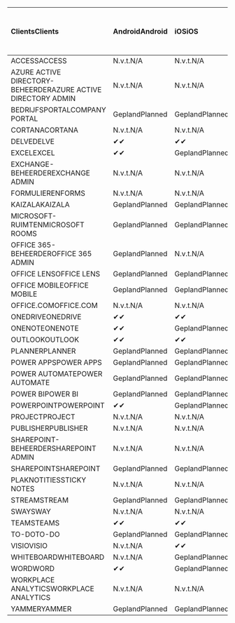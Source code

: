<!-- This file is generated automatically. Changes made to this file will be overwritten.-->
|<span data-ttu-id="9c2c0-101">Clients</span><span class="sxs-lookup"><span data-stu-id="9c2c0-101">Clients</span></span>|<span data-ttu-id="9c2c0-102">Android</span><span class="sxs-lookup"><span data-stu-id="9c2c0-102">Android</span></span>|<span data-ttu-id="9c2c0-103">iOS</span><span class="sxs-lookup"><span data-stu-id="9c2c0-103">iOS</span></span>|<span data-ttu-id="9c2c0-104">Mac</span><span class="sxs-lookup"><span data-stu-id="9c2c0-104">Mac</span></span>|<span data-ttu-id="9c2c0-105">Windows 10</span><span class="sxs-lookup"><span data-stu-id="9c2c0-105">Windows 10</span></span><br><span data-ttu-id="9c2c0-106">Bureaublad</span><span class="sxs-lookup"><span data-stu-id="9c2c0-106">Desktop</span></span>|<span data-ttu-id="9c2c0-107">Windows 10</span><span class="sxs-lookup"><span data-stu-id="9c2c0-107">Windows 10</span></span><br><span data-ttu-id="9c2c0-108">Moderne apps</span><span class="sxs-lookup"><span data-stu-id="9c2c0-108">Modern Apps</span></span>|
|:-|:-|:-|:-|:-|:-|
|<span data-ttu-id="9c2c0-109">ACCESS</span><span class="sxs-lookup"><span data-stu-id="9c2c0-109">ACCESS</span></span>|<span data-ttu-id="9c2c0-110">N.v.t.</span><span class="sxs-lookup"><span data-stu-id="9c2c0-110">N/A</span></span>|<span data-ttu-id="9c2c0-111">N.v.t.</span><span class="sxs-lookup"><span data-stu-id="9c2c0-111">N/A</span></span>|<span data-ttu-id="9c2c0-112">N.v.t.</span><span class="sxs-lookup"><span data-stu-id="9c2c0-112">N/A</span></span>|<span data-ttu-id="9c2c0-113">Gepland</span><span class="sxs-lookup"><span data-stu-id="9c2c0-113">Planned</span></span>|<span data-ttu-id="9c2c0-114">N.v.t.</span><span class="sxs-lookup"><span data-stu-id="9c2c0-114">N/A</span></span>|
|<span data-ttu-id="9c2c0-115">AZURE ACTIVE DIRECTORY-BEHEERDER</span><span class="sxs-lookup"><span data-stu-id="9c2c0-115">AZURE ACTIVE DIRECTORY ADMIN</span></span>|<span data-ttu-id="9c2c0-116">N.v.t.</span><span class="sxs-lookup"><span data-stu-id="9c2c0-116">N/A</span></span>|<span data-ttu-id="9c2c0-117">N.v.t.</span><span class="sxs-lookup"><span data-stu-id="9c2c0-117">N/A</span></span>|<span data-ttu-id="9c2c0-118">N.v.t.</span><span class="sxs-lookup"><span data-stu-id="9c2c0-118">N/A</span></span>|<span data-ttu-id="9c2c0-119">Gepland</span><span class="sxs-lookup"><span data-stu-id="9c2c0-119">Planned</span></span>|<span data-ttu-id="9c2c0-120">N.v.t.</span><span class="sxs-lookup"><span data-stu-id="9c2c0-120">N/A</span></span>|
|<span data-ttu-id="9c2c0-121">BEDRIJFSPORTAL</span><span class="sxs-lookup"><span data-stu-id="9c2c0-121">COMPANY PORTAL</span></span>|<span data-ttu-id="9c2c0-122">Gepland</span><span class="sxs-lookup"><span data-stu-id="9c2c0-122">Planned</span></span>|<span data-ttu-id="9c2c0-123">Gepland</span><span class="sxs-lookup"><span data-stu-id="9c2c0-123">Planned</span></span>|<span data-ttu-id="9c2c0-124">Gepland</span><span class="sxs-lookup"><span data-stu-id="9c2c0-124">Planned</span></span>|<span data-ttu-id="9c2c0-125">N.v.t.</span><span class="sxs-lookup"><span data-stu-id="9c2c0-125">N/A</span></span>|<span data-ttu-id="9c2c0-126">Gepland</span><span class="sxs-lookup"><span data-stu-id="9c2c0-126">Planned</span></span>|
|<span data-ttu-id="9c2c0-127">CORTANA</span><span class="sxs-lookup"><span data-stu-id="9c2c0-127">CORTANA</span></span>|<span data-ttu-id="9c2c0-128">N.v.t.</span><span class="sxs-lookup"><span data-stu-id="9c2c0-128">N/A</span></span>|<span data-ttu-id="9c2c0-129">N.v.t.</span><span class="sxs-lookup"><span data-stu-id="9c2c0-129">N/A</span></span>|<span data-ttu-id="9c2c0-130">N.v.t.</span><span class="sxs-lookup"><span data-stu-id="9c2c0-130">N/A</span></span>|<span data-ttu-id="9c2c0-131">N.v.t.</span><span class="sxs-lookup"><span data-stu-id="9c2c0-131">N/A</span></span>|<span data-ttu-id="9c2c0-132">Gepland</span><span class="sxs-lookup"><span data-stu-id="9c2c0-132">Planned</span></span>|
|<span data-ttu-id="9c2c0-133">DELVE</span><span class="sxs-lookup"><span data-stu-id="9c2c0-133">DELVE</span></span>|<span data-ttu-id="9c2c0-134">✔</span><span class="sxs-lookup"><span data-stu-id="9c2c0-134">✔</span></span>|<span data-ttu-id="9c2c0-135">✔</span><span class="sxs-lookup"><span data-stu-id="9c2c0-135">✔</span></span>|<span data-ttu-id="9c2c0-136">N.v.t.</span><span class="sxs-lookup"><span data-stu-id="9c2c0-136">N/A</span></span>|<span data-ttu-id="9c2c0-137">N.v.t.</span><span class="sxs-lookup"><span data-stu-id="9c2c0-137">N/A</span></span>|<span data-ttu-id="9c2c0-138">N.v.t.</span><span class="sxs-lookup"><span data-stu-id="9c2c0-138">N/A</span></span>|
|<span data-ttu-id="9c2c0-139">EXCEL</span><span class="sxs-lookup"><span data-stu-id="9c2c0-139">EXCEL</span></span>|<span data-ttu-id="9c2c0-140">✔</span><span class="sxs-lookup"><span data-stu-id="9c2c0-140">✔</span></span>|<span data-ttu-id="9c2c0-141">Gepland</span><span class="sxs-lookup"><span data-stu-id="9c2c0-141">Planned</span></span>|<span data-ttu-id="9c2c0-142">Gepland</span><span class="sxs-lookup"><span data-stu-id="9c2c0-142">Planned</span></span>|<span data-ttu-id="9c2c0-143">Gepland</span><span class="sxs-lookup"><span data-stu-id="9c2c0-143">Planned</span></span>|<span data-ttu-id="9c2c0-144">N.v.t.</span><span class="sxs-lookup"><span data-stu-id="9c2c0-144">N/A</span></span>|
|<span data-ttu-id="9c2c0-145">EXCHANGE-BEHEERDER</span><span class="sxs-lookup"><span data-stu-id="9c2c0-145">EXCHANGE ADMIN</span></span>|<span data-ttu-id="9c2c0-146">N.v.t.</span><span class="sxs-lookup"><span data-stu-id="9c2c0-146">N/A</span></span>|<span data-ttu-id="9c2c0-147">N.v.t.</span><span class="sxs-lookup"><span data-stu-id="9c2c0-147">N/A</span></span>|<span data-ttu-id="9c2c0-148">N.v.t.</span><span class="sxs-lookup"><span data-stu-id="9c2c0-148">N/A</span></span>|<span data-ttu-id="9c2c0-149">✔</span><span class="sxs-lookup"><span data-stu-id="9c2c0-149">✔</span></span>|<span data-ttu-id="9c2c0-150">N.v.t.</span><span class="sxs-lookup"><span data-stu-id="9c2c0-150">N/A</span></span>|
|<span data-ttu-id="9c2c0-151">FORMULIEREN</span><span class="sxs-lookup"><span data-stu-id="9c2c0-151">FORMS</span></span>|<span data-ttu-id="9c2c0-152">N.v.t.</span><span class="sxs-lookup"><span data-stu-id="9c2c0-152">N/A</span></span>|<span data-ttu-id="9c2c0-153">N.v.t.</span><span class="sxs-lookup"><span data-stu-id="9c2c0-153">N/A</span></span>|<span data-ttu-id="9c2c0-154">N.v.t.</span><span class="sxs-lookup"><span data-stu-id="9c2c0-154">N/A</span></span>|<span data-ttu-id="9c2c0-155">N.v.t.</span><span class="sxs-lookup"><span data-stu-id="9c2c0-155">N/A</span></span>|<span data-ttu-id="9c2c0-156">N.v.t.</span><span class="sxs-lookup"><span data-stu-id="9c2c0-156">N/A</span></span>|
|<span data-ttu-id="9c2c0-157">KAIZALA</span><span class="sxs-lookup"><span data-stu-id="9c2c0-157">KAIZALA</span></span>|<span data-ttu-id="9c2c0-158">Gepland</span><span class="sxs-lookup"><span data-stu-id="9c2c0-158">Planned</span></span>|<span data-ttu-id="9c2c0-159">Gepland</span><span class="sxs-lookup"><span data-stu-id="9c2c0-159">Planned</span></span>|<span data-ttu-id="9c2c0-160">N.v.t.</span><span class="sxs-lookup"><span data-stu-id="9c2c0-160">N/A</span></span>|<span data-ttu-id="9c2c0-161">N.v.t.</span><span class="sxs-lookup"><span data-stu-id="9c2c0-161">N/A</span></span>|<span data-ttu-id="9c2c0-162">N.v.t.</span><span class="sxs-lookup"><span data-stu-id="9c2c0-162">N/A</span></span>|
|<span data-ttu-id="9c2c0-163">MICROSOFT-RUIMTEN</span><span class="sxs-lookup"><span data-stu-id="9c2c0-163">MICROSOFT ROOMS</span></span>|<span data-ttu-id="9c2c0-164">Gepland</span><span class="sxs-lookup"><span data-stu-id="9c2c0-164">Planned</span></span>|<span data-ttu-id="9c2c0-165">Gepland</span><span class="sxs-lookup"><span data-stu-id="9c2c0-165">Planned</span></span>|<span data-ttu-id="9c2c0-166">N.v.t.</span><span class="sxs-lookup"><span data-stu-id="9c2c0-166">N/A</span></span>|<span data-ttu-id="9c2c0-167">N.v.t.</span><span class="sxs-lookup"><span data-stu-id="9c2c0-167">N/A</span></span>|<span data-ttu-id="9c2c0-168">N.v.t.</span><span class="sxs-lookup"><span data-stu-id="9c2c0-168">N/A</span></span>|
|<span data-ttu-id="9c2c0-169">OFFICE 365-BEHEERDER</span><span class="sxs-lookup"><span data-stu-id="9c2c0-169">OFFICE 365 ADMIN</span></span>|<span data-ttu-id="9c2c0-170">Gepland</span><span class="sxs-lookup"><span data-stu-id="9c2c0-170">Planned</span></span>|<span data-ttu-id="9c2c0-171">N.v.t.</span><span class="sxs-lookup"><span data-stu-id="9c2c0-171">N/A</span></span>|<span data-ttu-id="9c2c0-172">N.v.t.</span><span class="sxs-lookup"><span data-stu-id="9c2c0-172">N/A</span></span>|<span data-ttu-id="9c2c0-173">N.v.t.</span><span class="sxs-lookup"><span data-stu-id="9c2c0-173">N/A</span></span>|<span data-ttu-id="9c2c0-174">N.v.t.</span><span class="sxs-lookup"><span data-stu-id="9c2c0-174">N/A</span></span>|
|<span data-ttu-id="9c2c0-175">OFFICE LENS</span><span class="sxs-lookup"><span data-stu-id="9c2c0-175">OFFICE LENS</span></span>|<span data-ttu-id="9c2c0-176">Gepland</span><span class="sxs-lookup"><span data-stu-id="9c2c0-176">Planned</span></span>|<span data-ttu-id="9c2c0-177">Gepland</span><span class="sxs-lookup"><span data-stu-id="9c2c0-177">Planned</span></span>|<span data-ttu-id="9c2c0-178">N.v.t.</span><span class="sxs-lookup"><span data-stu-id="9c2c0-178">N/A</span></span>|<span data-ttu-id="9c2c0-179">N.v.t.</span><span class="sxs-lookup"><span data-stu-id="9c2c0-179">N/A</span></span>|<span data-ttu-id="9c2c0-180">N.v.t.</span><span class="sxs-lookup"><span data-stu-id="9c2c0-180">N/A</span></span>|
|<span data-ttu-id="9c2c0-181">OFFICE MOBILE</span><span class="sxs-lookup"><span data-stu-id="9c2c0-181">OFFICE MOBILE</span></span>|<span data-ttu-id="9c2c0-182">Gepland</span><span class="sxs-lookup"><span data-stu-id="9c2c0-182">Planned</span></span>|<span data-ttu-id="9c2c0-183">Gepland</span><span class="sxs-lookup"><span data-stu-id="9c2c0-183">Planned</span></span>|<span data-ttu-id="9c2c0-184">N.v.t.</span><span class="sxs-lookup"><span data-stu-id="9c2c0-184">N/A</span></span>|<span data-ttu-id="9c2c0-185">N.v.t.</span><span class="sxs-lookup"><span data-stu-id="9c2c0-185">N/A</span></span>|<span data-ttu-id="9c2c0-186">N.v.t.</span><span class="sxs-lookup"><span data-stu-id="9c2c0-186">N/A</span></span>|
|<span data-ttu-id="9c2c0-187">OFFICE.COM</span><span class="sxs-lookup"><span data-stu-id="9c2c0-187">OFFICE.COM</span></span>|<span data-ttu-id="9c2c0-188">N.v.t.</span><span class="sxs-lookup"><span data-stu-id="9c2c0-188">N/A</span></span>|<span data-ttu-id="9c2c0-189">N.v.t.</span><span class="sxs-lookup"><span data-stu-id="9c2c0-189">N/A</span></span>|<span data-ttu-id="9c2c0-190">N.v.t.</span><span class="sxs-lookup"><span data-stu-id="9c2c0-190">N/A</span></span>|<span data-ttu-id="9c2c0-191">N.v.t.</span><span class="sxs-lookup"><span data-stu-id="9c2c0-191">N/A</span></span>|<span data-ttu-id="9c2c0-192">Gepland</span><span class="sxs-lookup"><span data-stu-id="9c2c0-192">Planned</span></span>|
|<span data-ttu-id="9c2c0-193">ONEDRIVE</span><span class="sxs-lookup"><span data-stu-id="9c2c0-193">ONEDRIVE</span></span>|<span data-ttu-id="9c2c0-194">✔</span><span class="sxs-lookup"><span data-stu-id="9c2c0-194">✔</span></span>|<span data-ttu-id="9c2c0-195">✔</span><span class="sxs-lookup"><span data-stu-id="9c2c0-195">✔</span></span>|<span data-ttu-id="9c2c0-196">✔</span><span class="sxs-lookup"><span data-stu-id="9c2c0-196">✔</span></span>|<span data-ttu-id="9c2c0-197">✔</span><span class="sxs-lookup"><span data-stu-id="9c2c0-197">✔</span></span>|<span data-ttu-id="9c2c0-198">Gepland</span><span class="sxs-lookup"><span data-stu-id="9c2c0-198">Planned</span></span>|
|<span data-ttu-id="9c2c0-199">ONENOTE</span><span class="sxs-lookup"><span data-stu-id="9c2c0-199">ONENOTE</span></span>|<span data-ttu-id="9c2c0-200">✔</span><span class="sxs-lookup"><span data-stu-id="9c2c0-200">✔</span></span>|<span data-ttu-id="9c2c0-201">Gepland</span><span class="sxs-lookup"><span data-stu-id="9c2c0-201">Planned</span></span>|<span data-ttu-id="9c2c0-202">Gepland</span><span class="sxs-lookup"><span data-stu-id="9c2c0-202">Planned</span></span>|<span data-ttu-id="9c2c0-203">Gepland</span><span class="sxs-lookup"><span data-stu-id="9c2c0-203">Planned</span></span>|<span data-ttu-id="9c2c0-204">Gepland</span><span class="sxs-lookup"><span data-stu-id="9c2c0-204">Planned</span></span>|
|<span data-ttu-id="9c2c0-205">OUTLOOK</span><span class="sxs-lookup"><span data-stu-id="9c2c0-205">OUTLOOK</span></span>|<span data-ttu-id="9c2c0-206">✔</span><span class="sxs-lookup"><span data-stu-id="9c2c0-206">✔</span></span>|<span data-ttu-id="9c2c0-207">✔</span><span class="sxs-lookup"><span data-stu-id="9c2c0-207">✔</span></span>|<span data-ttu-id="9c2c0-208">Gepland</span><span class="sxs-lookup"><span data-stu-id="9c2c0-208">Planned</span></span>|<span data-ttu-id="9c2c0-209">Gepland</span><span class="sxs-lookup"><span data-stu-id="9c2c0-209">Planned</span></span>|<span data-ttu-id="9c2c0-210">Gepland</span><span class="sxs-lookup"><span data-stu-id="9c2c0-210">Planned</span></span>|
|<span data-ttu-id="9c2c0-211">PLANNER</span><span class="sxs-lookup"><span data-stu-id="9c2c0-211">PLANNER</span></span>|<span data-ttu-id="9c2c0-212">Gepland</span><span class="sxs-lookup"><span data-stu-id="9c2c0-212">Planned</span></span>|<span data-ttu-id="9c2c0-213">Gepland</span><span class="sxs-lookup"><span data-stu-id="9c2c0-213">Planned</span></span>|<span data-ttu-id="9c2c0-214">N.v.t.</span><span class="sxs-lookup"><span data-stu-id="9c2c0-214">N/A</span></span>|<span data-ttu-id="9c2c0-215">N.v.t.</span><span class="sxs-lookup"><span data-stu-id="9c2c0-215">N/A</span></span>|<span data-ttu-id="9c2c0-216">N.v.t.</span><span class="sxs-lookup"><span data-stu-id="9c2c0-216">N/A</span></span>|
|<span data-ttu-id="9c2c0-217">POWER APPS</span><span class="sxs-lookup"><span data-stu-id="9c2c0-217">POWER APPS</span></span>|<span data-ttu-id="9c2c0-218">Gepland</span><span class="sxs-lookup"><span data-stu-id="9c2c0-218">Planned</span></span>|<span data-ttu-id="9c2c0-219">Gepland</span><span class="sxs-lookup"><span data-stu-id="9c2c0-219">Planned</span></span>|<span data-ttu-id="9c2c0-220">N.v.t.</span><span class="sxs-lookup"><span data-stu-id="9c2c0-220">N/A</span></span>|<span data-ttu-id="9c2c0-221">N.v.t.</span><span class="sxs-lookup"><span data-stu-id="9c2c0-221">N/A</span></span>|<span data-ttu-id="9c2c0-222">Gepland</span><span class="sxs-lookup"><span data-stu-id="9c2c0-222">Planned</span></span>|
|<span data-ttu-id="9c2c0-223">POWER AUTOMATE</span><span class="sxs-lookup"><span data-stu-id="9c2c0-223">POWER AUTOMATE</span></span>|<span data-ttu-id="9c2c0-224">Gepland</span><span class="sxs-lookup"><span data-stu-id="9c2c0-224">Planned</span></span>|<span data-ttu-id="9c2c0-225">Gepland</span><span class="sxs-lookup"><span data-stu-id="9c2c0-225">Planned</span></span>|<span data-ttu-id="9c2c0-226">N.v.t.</span><span class="sxs-lookup"><span data-stu-id="9c2c0-226">N/A</span></span>|<span data-ttu-id="9c2c0-227">N.v.t.</span><span class="sxs-lookup"><span data-stu-id="9c2c0-227">N/A</span></span>|<span data-ttu-id="9c2c0-228">N.v.t.</span><span class="sxs-lookup"><span data-stu-id="9c2c0-228">N/A</span></span>|
|<span data-ttu-id="9c2c0-229">POWER BI</span><span class="sxs-lookup"><span data-stu-id="9c2c0-229">POWER BI</span></span>|<span data-ttu-id="9c2c0-230">Gepland</span><span class="sxs-lookup"><span data-stu-id="9c2c0-230">Planned</span></span>|<span data-ttu-id="9c2c0-231">Gepland</span><span class="sxs-lookup"><span data-stu-id="9c2c0-231">Planned</span></span>|<span data-ttu-id="9c2c0-232">N.v.t.</span><span class="sxs-lookup"><span data-stu-id="9c2c0-232">N/A</span></span>|<span data-ttu-id="9c2c0-233">Gepland</span><span class="sxs-lookup"><span data-stu-id="9c2c0-233">Planned</span></span>|<span data-ttu-id="9c2c0-234">Gepland</span><span class="sxs-lookup"><span data-stu-id="9c2c0-234">Planned</span></span>|
|<span data-ttu-id="9c2c0-235">POWERPOINT</span><span class="sxs-lookup"><span data-stu-id="9c2c0-235">POWERPOINT</span></span>|<span data-ttu-id="9c2c0-236">✔</span><span class="sxs-lookup"><span data-stu-id="9c2c0-236">✔</span></span>|<span data-ttu-id="9c2c0-237">Gepland</span><span class="sxs-lookup"><span data-stu-id="9c2c0-237">Planned</span></span>|<span data-ttu-id="9c2c0-238">Gepland</span><span class="sxs-lookup"><span data-stu-id="9c2c0-238">Planned</span></span>|<span data-ttu-id="9c2c0-239">Gepland</span><span class="sxs-lookup"><span data-stu-id="9c2c0-239">Planned</span></span>|<span data-ttu-id="9c2c0-240">Gepland</span><span class="sxs-lookup"><span data-stu-id="9c2c0-240">Planned</span></span>|
|<span data-ttu-id="9c2c0-241">PROJECT</span><span class="sxs-lookup"><span data-stu-id="9c2c0-241">PROJECT</span></span>|<span data-ttu-id="9c2c0-242">N.v.t.</span><span class="sxs-lookup"><span data-stu-id="9c2c0-242">N/A</span></span>|<span data-ttu-id="9c2c0-243">N.v.t.</span><span class="sxs-lookup"><span data-stu-id="9c2c0-243">N/A</span></span>|<span data-ttu-id="9c2c0-244">N.v.t.</span><span class="sxs-lookup"><span data-stu-id="9c2c0-244">N/A</span></span>|<span data-ttu-id="9c2c0-245">Gepland</span><span class="sxs-lookup"><span data-stu-id="9c2c0-245">Planned</span></span>|<span data-ttu-id="9c2c0-246">N.v.t.</span><span class="sxs-lookup"><span data-stu-id="9c2c0-246">N/A</span></span>|
|<span data-ttu-id="9c2c0-247">PUBLISHER</span><span class="sxs-lookup"><span data-stu-id="9c2c0-247">PUBLISHER</span></span>|<span data-ttu-id="9c2c0-248">N.v.t.</span><span class="sxs-lookup"><span data-stu-id="9c2c0-248">N/A</span></span>|<span data-ttu-id="9c2c0-249">N.v.t.</span><span class="sxs-lookup"><span data-stu-id="9c2c0-249">N/A</span></span>|<span data-ttu-id="9c2c0-250">N.v.t.</span><span class="sxs-lookup"><span data-stu-id="9c2c0-250">N/A</span></span>|<span data-ttu-id="9c2c0-251">Gepland</span><span class="sxs-lookup"><span data-stu-id="9c2c0-251">Planned</span></span>|<span data-ttu-id="9c2c0-252">N.v.t.</span><span class="sxs-lookup"><span data-stu-id="9c2c0-252">N/A</span></span>|
|<span data-ttu-id="9c2c0-253">SHAREPOINT-BEHEERDER</span><span class="sxs-lookup"><span data-stu-id="9c2c0-253">SHAREPOINT ADMIN</span></span>|<span data-ttu-id="9c2c0-254">N.v.t.</span><span class="sxs-lookup"><span data-stu-id="9c2c0-254">N/A</span></span>|<span data-ttu-id="9c2c0-255">N.v.t.</span><span class="sxs-lookup"><span data-stu-id="9c2c0-255">N/A</span></span>|<span data-ttu-id="9c2c0-256">N.v.t.</span><span class="sxs-lookup"><span data-stu-id="9c2c0-256">N/A</span></span>|<span data-ttu-id="9c2c0-257">Gepland</span><span class="sxs-lookup"><span data-stu-id="9c2c0-257">Planned</span></span>|<span data-ttu-id="9c2c0-258">N.v.t.</span><span class="sxs-lookup"><span data-stu-id="9c2c0-258">N/A</span></span>|
|<span data-ttu-id="9c2c0-259">SHAREPOINT</span><span class="sxs-lookup"><span data-stu-id="9c2c0-259">SHAREPOINT</span></span>|<span data-ttu-id="9c2c0-260">Gepland</span><span class="sxs-lookup"><span data-stu-id="9c2c0-260">Planned</span></span>|<span data-ttu-id="9c2c0-261">Gepland</span><span class="sxs-lookup"><span data-stu-id="9c2c0-261">Planned</span></span>|<span data-ttu-id="9c2c0-262">N.v.t.</span><span class="sxs-lookup"><span data-stu-id="9c2c0-262">N/A</span></span>|<span data-ttu-id="9c2c0-263">N.v.t.</span><span class="sxs-lookup"><span data-stu-id="9c2c0-263">N/A</span></span>|<span data-ttu-id="9c2c0-264">N.v.t.</span><span class="sxs-lookup"><span data-stu-id="9c2c0-264">N/A</span></span>|
|<span data-ttu-id="9c2c0-265">PLAKNOTITIES</span><span class="sxs-lookup"><span data-stu-id="9c2c0-265">STICKY NOTES</span></span>|<span data-ttu-id="9c2c0-266">N.v.t.</span><span class="sxs-lookup"><span data-stu-id="9c2c0-266">N/A</span></span>|<span data-ttu-id="9c2c0-267">N.v.t.</span><span class="sxs-lookup"><span data-stu-id="9c2c0-267">N/A</span></span>|<span data-ttu-id="9c2c0-268">N.v.t.</span><span class="sxs-lookup"><span data-stu-id="9c2c0-268">N/A</span></span>|<span data-ttu-id="9c2c0-269">N.v.t.</span><span class="sxs-lookup"><span data-stu-id="9c2c0-269">N/A</span></span>|<span data-ttu-id="9c2c0-270">Gepland</span><span class="sxs-lookup"><span data-stu-id="9c2c0-270">Planned</span></span>|
|<span data-ttu-id="9c2c0-271">STREAM</span><span class="sxs-lookup"><span data-stu-id="9c2c0-271">STREAM</span></span>|<span data-ttu-id="9c2c0-272">Gepland</span><span class="sxs-lookup"><span data-stu-id="9c2c0-272">Planned</span></span>|<span data-ttu-id="9c2c0-273">Gepland</span><span class="sxs-lookup"><span data-stu-id="9c2c0-273">Planned</span></span>|<span data-ttu-id="9c2c0-274">N.v.t.</span><span class="sxs-lookup"><span data-stu-id="9c2c0-274">N/A</span></span>|<span data-ttu-id="9c2c0-275">N.v.t.</span><span class="sxs-lookup"><span data-stu-id="9c2c0-275">N/A</span></span>|<span data-ttu-id="9c2c0-276">N.v.t.</span><span class="sxs-lookup"><span data-stu-id="9c2c0-276">N/A</span></span>|
|<span data-ttu-id="9c2c0-277">SWAY</span><span class="sxs-lookup"><span data-stu-id="9c2c0-277">SWAY</span></span>|<span data-ttu-id="9c2c0-278">N.v.t.</span><span class="sxs-lookup"><span data-stu-id="9c2c0-278">N/A</span></span>|<span data-ttu-id="9c2c0-279">N.v.t.</span><span class="sxs-lookup"><span data-stu-id="9c2c0-279">N/A</span></span>|<span data-ttu-id="9c2c0-280">N.v.t.</span><span class="sxs-lookup"><span data-stu-id="9c2c0-280">N/A</span></span>|<span data-ttu-id="9c2c0-281">N.v.t.</span><span class="sxs-lookup"><span data-stu-id="9c2c0-281">N/A</span></span>|<span data-ttu-id="9c2c0-282">Gepland</span><span class="sxs-lookup"><span data-stu-id="9c2c0-282">Planned</span></span>|
|<span data-ttu-id="9c2c0-283">TEAMS</span><span class="sxs-lookup"><span data-stu-id="9c2c0-283">TEAMS</span></span>|<span data-ttu-id="9c2c0-284">✔</span><span class="sxs-lookup"><span data-stu-id="9c2c0-284">✔</span></span>|<span data-ttu-id="9c2c0-285">✔</span><span class="sxs-lookup"><span data-stu-id="9c2c0-285">✔</span></span>|<span data-ttu-id="9c2c0-286">✔</span><span class="sxs-lookup"><span data-stu-id="9c2c0-286">✔</span></span>|<span data-ttu-id="9c2c0-287">Gepland</span><span class="sxs-lookup"><span data-stu-id="9c2c0-287">Planned</span></span>|<span data-ttu-id="9c2c0-288">N.v.t.</span><span class="sxs-lookup"><span data-stu-id="9c2c0-288">N/A</span></span>|
|<span data-ttu-id="9c2c0-289">TO-DO</span><span class="sxs-lookup"><span data-stu-id="9c2c0-289">TO-DO</span></span>|<span data-ttu-id="9c2c0-290">Gepland</span><span class="sxs-lookup"><span data-stu-id="9c2c0-290">Planned</span></span>|<span data-ttu-id="9c2c0-291">Gepland</span><span class="sxs-lookup"><span data-stu-id="9c2c0-291">Planned</span></span>|<span data-ttu-id="9c2c0-292">Gepland</span><span class="sxs-lookup"><span data-stu-id="9c2c0-292">Planned</span></span>|<span data-ttu-id="9c2c0-293">N.v.t.</span><span class="sxs-lookup"><span data-stu-id="9c2c0-293">N/A</span></span>|<span data-ttu-id="9c2c0-294">Gepland</span><span class="sxs-lookup"><span data-stu-id="9c2c0-294">Planned</span></span>|
|<span data-ttu-id="9c2c0-295">VISIO</span><span class="sxs-lookup"><span data-stu-id="9c2c0-295">VISIO</span></span>|<span data-ttu-id="9c2c0-296">N.v.t.</span><span class="sxs-lookup"><span data-stu-id="9c2c0-296">N/A</span></span>|<span data-ttu-id="9c2c0-297">✔</span><span class="sxs-lookup"><span data-stu-id="9c2c0-297">✔</span></span>|<span data-ttu-id="9c2c0-298">N.v.t.</span><span class="sxs-lookup"><span data-stu-id="9c2c0-298">N/A</span></span>|<span data-ttu-id="9c2c0-299">Gepland</span><span class="sxs-lookup"><span data-stu-id="9c2c0-299">Planned</span></span>|<span data-ttu-id="9c2c0-300">N.v.t.</span><span class="sxs-lookup"><span data-stu-id="9c2c0-300">N/A</span></span>|
|<span data-ttu-id="9c2c0-301">WHITEBOARD</span><span class="sxs-lookup"><span data-stu-id="9c2c0-301">WHITEBOARD</span></span>|<span data-ttu-id="9c2c0-302">N.v.t.</span><span class="sxs-lookup"><span data-stu-id="9c2c0-302">N/A</span></span>|<span data-ttu-id="9c2c0-303">Gepland</span><span class="sxs-lookup"><span data-stu-id="9c2c0-303">Planned</span></span>|<span data-ttu-id="9c2c0-304">N.v.t.</span><span class="sxs-lookup"><span data-stu-id="9c2c0-304">N/A</span></span>|<span data-ttu-id="9c2c0-305">N.v.t.</span><span class="sxs-lookup"><span data-stu-id="9c2c0-305">N/A</span></span>|<span data-ttu-id="9c2c0-306">Gepland</span><span class="sxs-lookup"><span data-stu-id="9c2c0-306">Planned</span></span>|
|<span data-ttu-id="9c2c0-307">WORD</span><span class="sxs-lookup"><span data-stu-id="9c2c0-307">WORD</span></span>|<span data-ttu-id="9c2c0-308">✔</span><span class="sxs-lookup"><span data-stu-id="9c2c0-308">✔</span></span>|<span data-ttu-id="9c2c0-309">Gepland</span><span class="sxs-lookup"><span data-stu-id="9c2c0-309">Planned</span></span>|<span data-ttu-id="9c2c0-310">Gepland</span><span class="sxs-lookup"><span data-stu-id="9c2c0-310">Planned</span></span>|<span data-ttu-id="9c2c0-311">Gepland</span><span class="sxs-lookup"><span data-stu-id="9c2c0-311">Planned</span></span>|<span data-ttu-id="9c2c0-312">✔</span><span class="sxs-lookup"><span data-stu-id="9c2c0-312">✔</span></span>|
|<span data-ttu-id="9c2c0-313">WORKPLACE ANALYTICS</span><span class="sxs-lookup"><span data-stu-id="9c2c0-313">WORKPLACE ANALYTICS</span></span>|<span data-ttu-id="9c2c0-314">N.v.t.</span><span class="sxs-lookup"><span data-stu-id="9c2c0-314">N/A</span></span>|<span data-ttu-id="9c2c0-315">N.v.t.</span><span class="sxs-lookup"><span data-stu-id="9c2c0-315">N/A</span></span>|<span data-ttu-id="9c2c0-316">N.v.t.</span><span class="sxs-lookup"><span data-stu-id="9c2c0-316">N/A</span></span>|<span data-ttu-id="9c2c0-317">N.v.t.</span><span class="sxs-lookup"><span data-stu-id="9c2c0-317">N/A</span></span>|<span data-ttu-id="9c2c0-318">N.v.t.</span><span class="sxs-lookup"><span data-stu-id="9c2c0-318">N/A</span></span>|
|<span data-ttu-id="9c2c0-319">YAMMER</span><span class="sxs-lookup"><span data-stu-id="9c2c0-319">YAMMER</span></span>|<span data-ttu-id="9c2c0-320">Gepland</span><span class="sxs-lookup"><span data-stu-id="9c2c0-320">Planned</span></span>|<span data-ttu-id="9c2c0-321">Gepland</span><span class="sxs-lookup"><span data-stu-id="9c2c0-321">Planned</span></span>|<span data-ttu-id="9c2c0-322">Gepland</span><span class="sxs-lookup"><span data-stu-id="9c2c0-322">Planned</span></span>|<span data-ttu-id="9c2c0-323">Gepland</span><span class="sxs-lookup"><span data-stu-id="9c2c0-323">Planned</span></span>|<span data-ttu-id="9c2c0-324">N.v.t.</span><span class="sxs-lookup"><span data-stu-id="9c2c0-324">N/A</span></span>|
